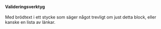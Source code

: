 #### Valideringsverktyg

Med brödtext i ett stycke som säger något trevligt om just detta block, eller kanske en lista av länkar.
